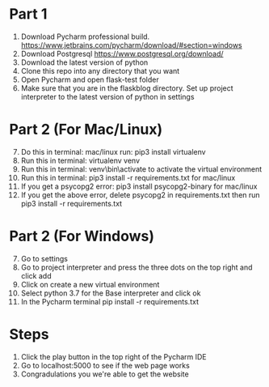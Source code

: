 # Part 1
1. Download Pycharm professional build. https://www.jetbrains.com/pycharm/download/#section=windows
2. Download Postgresql https://www.postgresql.org/download/
3. Download the latest version of python
4. Clone this repo into any directory that you want
5. Open Pycharm and open flask-test folder
6. Make sure that you are in the flaskblog directory. Set up project interpreter to the latest version of python in settings

# Part 2 (For Mac/Linux)
7. Do this in terminal: mac/linux run: pip3 install virtualenv
8. Run this in terminal: virtualenv venv
9. Run this in terminal: venv\bin\activate to activate the virtual environment
10. Run this in terminal: pip3 install -r requirements.txt for mac/linux
11. If you get a psycopg2 error: pip3 install psycopg2-binary for mac/linux
12. If you get the above error, delete psycopg2 in requirements.txt then run pip3 install -r requirements.txt

# Part 2 (For Windows)
7. Go to settings
8. Go to project interpreter and press the three dots on the top right and click add
9. Click on create a new virtual environment
10. Select python 3.7 for the Base interpreter and click ok
11. In the Pycharm terminal pip install -r requirements.txt

# Steps 
1. Click the play button in the top right of the Pycharm IDE
2. Go to localhost:5000 to see if the web page works
3. Congradulations you we're able to get the website

